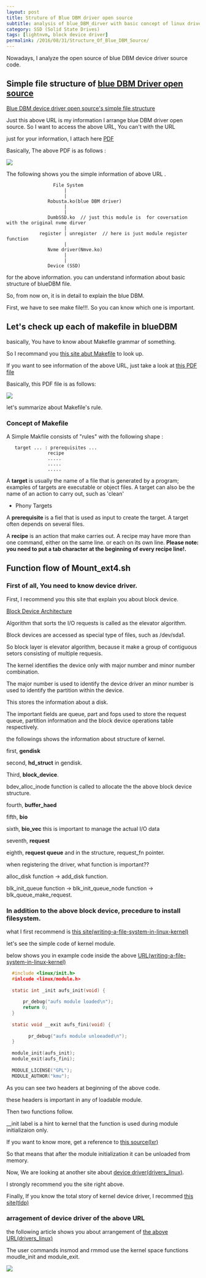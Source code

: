 ```yaml
---
layout: post
title: Struture of Blue DBM driver open source
subtitle: analysis of blue_DBM_dirver with basic concept of linux driver
category: SSD (Solid State Drives)
tags: [lightnvm, block device driver]
permalink: /2016/08/31/Structure_Of_Blue_DBM_Source/
---
```


Nowadays, I analyze the open source of blue DBM device driver source code. 

## Simple file structure of [blue DBM Driver open source](https://github.com/chamdoo/bdbm_drv)

<!--
  __just git commit number of blue_dbm is beebb6152b803f213df6ed80c1c3ff1f72f4125a for Simple file structure of blue DBM Driver open source__
-->
  
  [Blue DBM device driver open source's simple file structure](https://www.mindmup.com/#m:h1hyunyoung2/hyunyoung2.github.io:master:img/Image/SSD-Solid_State_Drives/2016-08-31-Structure_Of_Blue_DBM_Source/Blue_DBM%28bdbm_drv%29_structure_of_the_file.mup)
  
  Just this above URL is my information I arrange blue DBM driver open source. So I want to access the above URL, You can't with the URL
  
  just for your information, I attach here [PDF](./img/Image/SSD-Solid_State_Drives/2016-08-31-Structure_Of_Blue_DBM_Source/Blue_DBM_structure_of_file.pdf)
  
  Basically, The above PDF is as follows :
  
  ![](/img/Image/SSD-Solid_State_Drives/2016-08-31-Structure_Of_Blue_DBM_Source/Blue_DBM_structure_of_file_image.png)
  
  The following shows you the simple information of above URL . 
  
```
                 File System
                     |
                     |
               Robusta.ko(blue DBM driver)
                     |
                     |  
               DumbSSD.ko  // just this module is  for coversation with the original nvme dirver
                     |
            register | unregister  // here is just module register function
                     |
               Nvme driver(Nmve.ko)
                     |
                     |
               Device (SSD)
```
  
  for the above information. you can understand information about basic structure of blueDBM file. 
  
  So, from now on, it is in detail to explain the blue DBM.
  
  First, we have to see make file!!!. So you can know which one is important.
  
## Let's check up each of makefile in blueDBM

<!--  
  __just git commit number of blue_dbm is beebb6152b803f213df6ed80c1c3ff1f72f4125a for analysis of this Makefiles__
-->  

  basically, You have to know about Makefile grammar of something. 
  
  So I recommand you [this site abut Makefile](https://www.gnu.org/software/make/manual/make.html) to look up.
  
  If you want to see information of the above URL, just take a look at [this PDF file](./img/Image/SSD-Solid_State_Drives/2016-08-31-Structure_Of_Blue_DBM_Source/blue_DBM_Makefiles.pdf)
  
  Basically, this PDF file is as follows:
  
  ![](/img/Image/SSD-Solid_State_Drives/2016-08-31-Structure_Of_Blue_DBM_Source/blue_DBM_Makefiles_Image.png)
  
  let's summarize about Makefile's rule.
  
### Concept of Makefile

  A Simple Makfile consists of "rules" with the following shape : 
  
```
   target ... : prerequisites ...
               recipe
               ..... 
               .....
               .....
```
  
  A **target** is usually the name of a file that is generated by a program; examples of targets are executable or object files. A target can also be the name of an action to carry out, such as 'clean'
  
  - Phony Targets 
  
  A **prerequisite** is a fiel that is used as input to create the target. A target often depends on several files. 

  A **recipe** is an action that make carries out. A recipe may have more than one command, either on the same line. or each on its own line. __Please note:__ **you need to put a tab character at the beginning of every recipe line!.**
  
## Function flow of Mount_ext4.sh 

<!--
**just git commit number of blue_dbm is beebb6152b803f213df6ed80c1c3ff1f72f4125a for Function flow of Mount_ext4.sh**
-->

### First of all, You need to know device driver. 

   First, I recommend you this site that explain you about block device. 
   
   [Block Device Architecture](https://yannik520.github.io/blkdevarch.html)
   
   Algorithm that sorts the I/O requests is called as the elevator algorithm. 
   
   Block devices are accessed as special type of files, such as /dev/sda1.
   
   So block layer is elevator algorithm, because it make a group of contiguous setors consisting of multiple requesis.
   
   The kernel identifies the device only with major number and minor number combination. 
   
   The major number is used to identify the device driver an minor number is used to identify the partition within the device.
   
   This stores the information about a disk. 
   
   The important fields are queue, part and fops used to store the request queue, partition information and the block device operations table respectively.
   
   the followings shows the information about structure of kernel. 
   
   first, **gendisk**
   
   second, **hd_struct** in gendisk.
   
   Third, **block_device**.
   
   bdev_alloc_inode function is called to allocate the the above block device structure. 
   
   fourth, **buffer_haed**
   
   fifth, **bio**
   
   sixth, **bio_vec**  this is important to manage the actual I/O data
   
   seventh, **request**
   
   eighth, **request queue** and in the structure, request_fn pointer.
   
   when registering the driver, what function is important??
   
   alloc_disk function -> add_disk function.
   
   blk_init_queue function -> blk_init_queue_node function -> blk_queue_make_request.
   
### In addition to the above block device, precedure to install filesystem.

  what I first recommend is [this site(writing-a-file-system-in-linux-kernel)](http://kukuruku.co/hub/nix/writing-a-file-system-in-linux-kernel)
  
  let's see the simple code of kernel module. 
  
  below shows you in example code inside the above [URL(writing-a-file-system-in-linux-kernel)](http://kukuruku.co/hub/nix/writing-a-file-system-in-linux-kernel)
  
```c
  #include <linux/init.h>
  #inlcude <linux/module.h>
  
  static int _init aufs_init(void) {
  
      pr_debug("aufs module loaded\n");
      return 0;
  }
  
  static void __exit aufs_fini(void) {
  
        pr_debug("aufs module unloeaded\n");
  }
  
  module_init(aufs_init);
  module_exit(aufs_fini);
  
  MODULE_LICENSE("GPL");
  MODULE_AUTHOR("kmu");
```
  
  As you can see two headers at beginning of the above code. 
  
  these headers is important in any of loadable module. 
  
  Then two functions follow.
  
  __init label is a hint to kernel that the function is used during module initializaion only. 
  
  If you want to know more, get a reference to [this source(lxr)](http://lxr.free-electrons.com/source/include/linux/init.h?v=4.5)
    
  So that means that after the module initialization it can be unloaded from memory.
  
  Now, We are looking at another site about [device driver(drivers_linux)](http://www.freesoftwaremagazine.com/articles/drivers_linux).
  
  I strongly recommend you the site right above.
  
  Finally, If you know the total story of kernel device driver, I recommed [this site(tldp)](http://www.tldp.org/LDP/lkmpg/2.6/html/lkmpg.html#AEN710)
  
  
### arragement of device driver of the above URL

  the following article shows you about arrangement of [the above URL(drivers_linux)](http://www.freesoftwaremagazine.com/articles/drivers_linux)
  
  The user commands insmod and rmmod use the kernel space functions moudle_init and module_exit. 
  
  ![](/img/Image/SSD-Solid_State_Drives/2016-08-31-Structure_Of_Blue_DBM_Source/The_usual_device_driver.png)
